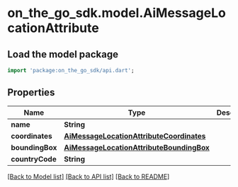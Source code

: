 # on_the_go_sdk.model.AiMessageLocationAttribute

## Load the model package
```dart
import 'package:on_the_go_sdk/api.dart';
```

## Properties
Name | Type | Description | Notes
------------ | ------------- | ------------- | -------------
**name** | **String** |  | [optional] 
**coordinates** | [**AiMessageLocationAttributeCoordinates**](AiMessageLocationAttributeCoordinates.md) |  | [optional] 
**boundingBox** | [**AiMessageLocationAttributeBoundingBox**](AiMessageLocationAttributeBoundingBox.md) |  | [optional] 
**countryCode** | **String** |  | [optional] 

[[Back to Model list]](../README.md#documentation-for-models) [[Back to API list]](../README.md#documentation-for-api-endpoints) [[Back to README]](../README.md)


